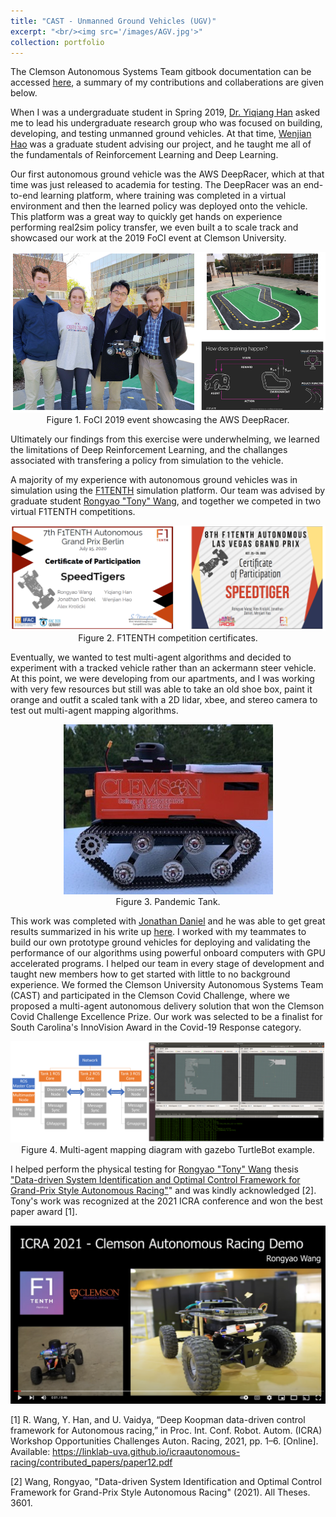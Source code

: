 ```yaml
---
title: "CAST - Unmanned Ground Vehicles (UGV)"
excerpt: "<br/><img src='/images/AGV.jpg'>"
collection: portfolio
---
```


The Clemson Autonomous Systems Team gitbook documentation can be accessed [here](https://clemson-autonomous-systems.gitbook.io/clemson-university-autonomous-systems/), a summary of my contributions and collaberations are given below. 

When I was a undergraduate student in Spring 2019, [Dr. Yiqiang Han](https://www.clemson.edu/cecas/departments/me/people/faculty/han.html) asked me to lead his undergraduate research group who was focused on building, developing, and testing unmanned ground vehicles. At that time, [Wenjian Hao](https://www.linkedin.com/in/duncanicholson/) was a graduate student advising our project, and he taught me all of the fundamentals of Reinforcement Learning and Deep Learning. 

Our first autonomous ground vehicle was the AWS DeepRacer, which at that time was just released to academia for testing. The DeepRacer was an end-to-end learning platform, where training was completed in a virtual environment and then the learned policy was deployed onto the vehicle. This platform was a great way to quickly get hands on experience performing real2sim policy transfer, we even built a to scale track and showcased our work at the 2019 FoCI event at Clemson University. 

<p align="center">
<img src='/images/deepracer_foci.png'>
<br>
Figure 1. FoCI 2019 event showcasing the AWS DeepRacer. 
</p>

Ultimately our findings from this exercise were underwhelming, we learned the limitations of Deep Reinforcement Learning, and the challanges associated with transfering a policy from simulation to the vehicle. 

A majority of my experience with autonomous ground vehicles was in simulation using the [F1TENTH]() simulation platform. Our team was advised by graduate student [Rongyao "Tony" Wang](https://www.linkedin.com/in/wang-rongyao-268036114/), and together we competed in two virtual F1TENTH competitions.

<p align="center">
<img src='/images/f1tenth_certs.png'>
<br>
Figure 2. F1TENTH competition certificates. 
</p>

Eventually, we wanted to test multi-agent algorithms and decided to experiment with a tracked vehicle rather than an ackermann steer vehicle. At this point, we were developing from our apartments, and I was working with very few resources but still was able to take an old shoe box, paint it orange and outfit a scaled tank with a 2D lidar, xbee, and stereo camera to test out multi-agent mapping algorithms. 

<p align="center">
<img src='/images/tank_pic.jpg'>
<br>
Figure 3. Pandemic Tank. 
</p>

This work was completed with [Jonathan Daniel](https://www.linkedin.com/in/jonathandaniel23/) and he was able to get great results summarized in his write up [here](https://clemson-autonomous-systems.gitbook.io/clemson-university-autonomous-systems/multi-agent-development). I worked with my teammates to build our own prototype ground vehicles for deploying and validating the performance of our algorithms using powerful onboard computers with GPU accelerated programs. I helped our team in every stage of development and taught new members how to get started with little to no background experience. We formed the Clemson University Autonomous Systems Team (CAST) and participated in the Clemson Covid Challenge, where we proposed a multi-agent autonomous delivery solution that won the Clemson Covid Challenge Excellence Prize. Our work was selected to be a finalist for South Carolina's InnoVision Award in the Covid-19 Response category.

<p align="center">
<img src='/images/multi-agent.png'>
<br>
Figure 4. Multi-agent mapping diagram with gazebo TurtleBot example. 
</p>

I helped perform the physical testing for [Rongyao "Tony" Wang](https://www.linkedin.com/in/wang-rongyao-268036114/) thesis ["Data-driven System Identification and Optimal Control Framework for Grand-Prix Style Autonomous Racing"](https://tigerprints.clemson.edu/all_theses/3601/)" and was kindly acknowledged [2]. Tony's work was recognized at the 2021 ICRA conference and won the best paper award [1].

[<img src='/images/tony_racer.png'>](https://www.youtube.com/watch?v=ofdRW21QoU4)


[1] R. Wang, Y. Han, and U. Vaidya, “Deep Koopman data-driven control framework for Autonomous racing,” in Proc. Int. Conf. Robot.
Autom. (ICRA) Workshop Opportunities Challenges Auton. Racing, 2021, pp. 1–6. [Online]. Available: https://linklab-uva.github.io/icraautonomous-racing/contributed_papers/paper12.pdf

[2] Wang, Rongyao, "Data-driven System Identification and Optimal Control Framework for Grand-Prix Style Autonomous Racing" (2021). All Theses. 3601.